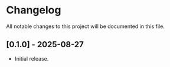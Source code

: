# Changelog

All notable changes to this project will be documented in this file.

## [0.1.0] - 2025-08-27
- Initial release.
